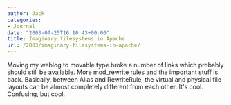 ```yaml
---
author: Jack
categories:
- Journal
date: "2003-07-25T16:10:43+00:00"
title: Imaginary filesystems in Apache
url: /2003/imaginary-filesystems-in-apache/
---
```


Moving my weblog to movable type broke a number of links which probably should still be available. More mod_rewrite rules and the important stuff is back. Basically, between Alias and RewriteRule, the virtual and physical file layouts can be almost completely different from each other. It's cool. Confusing, but cool.